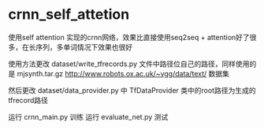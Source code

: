 # crnn_self_attetion

使用self attention 实现的crnn网络，效果比直接使用seq2seq + attention好了很多，在长序列，多单词情况下效果也很好

使用方法更改 dataset/write_tfrecords.py 文件中路径位自己的路径，同样使用的是 mjsynth.tar.gz http://www.robots.ox.ac.uk/~vgg/data/text/ 数据集

然后更改 dataset/data_provider.py 中 TfDataProvider 类中的root路径为生成的tfrecord路径

运行 crnn_main.py 训练
运行 evaluate_net.py 测试
